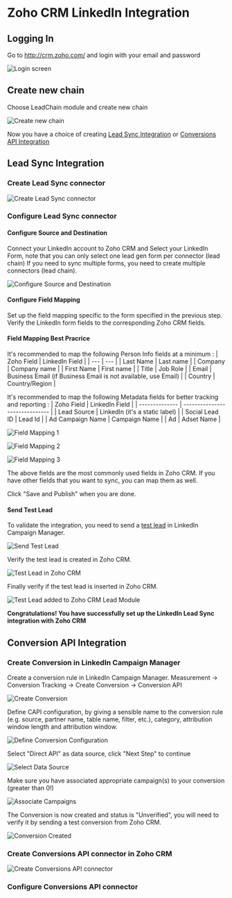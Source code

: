 # Zoho CRM LinkedIn Integration

## Logging In

Go to http://crm.zoho.com/ and login with your email and password

![Login screen](https://github.com/otyeung/Zoho-CRM-LinkedIn-Integration/blob/main/Login/1-Sign%20In.jpg?raw=true)

## Create new chain

Choose LeadChain module and create new chain

![Create new chain](https://github.com/otyeung/Zoho-CRM-LinkedIn-Integration/blob/main/Login/2-Create%20new%20chain.jpg?raw=true)

Now you have a choice of creating [Lead Sync Integration](https://github.com/otyeung/Zoho-CRM-LinkedIn-Integration/tree/main?tab=readme-ov-file#lead-sync-integration) or [Conversions API Integration](https://github.com/otyeung/Zoho-CRM-LinkedIn-Integration/tree/main?tab=readme-ov-file#conversion-api-integration)

## Lead Sync Integration

### Create Lead Sync connector

![Create Lead Sync connector](https://github.com/otyeung/Zoho-CRM-LinkedIn-Integration/blob/main/Lead%20Sync%20Connector/3-Create%20Lead%20Sync%20connector.jpg?raw=true)

### Configure Lead Sync connector

#### Configure Source and Destination

Connect your LinkedIn account to Zoho CRM and Select your LinkedIn Form, note that you can only select one lead gen form per connector (lead chain) If you need to sync multiple forms, you need to create multiple connectors (lead chain).

![Configure Source and Destination](https://github.com/otyeung/Zoho-CRM-LinkedIn-Integration/blob/main/Lead%20Sync%20Connector/4.%20Connect%20Source%20and%20Destination.jpg?raw=true)

#### Configure Field Mapping

Set up the field mapping specific to the form specified in the previous step. Verify the LinkedIn form fields to the corresponding Zoho CRM fields.

#### Field Mapping Best Pracrice

It's recommended to map the following Person Info fields at a minimum :
| Zoho Field | LinkedIn Field |
| --- | --- |
| Last Name | Last name |
| Company | Company name |
| First Name | First name |
| Title | Job Role |
| Email | Business Email (if Business Email is not available, use Email) |
| Country | Country/Region |

It's recommended to map the following Metadata fields for better tracking and reporting :
| Zoho Field | LinkedIn Field |
| -------------- | ------------------------------ |
| Lead Source | LinkedIn (it's a static label) |
| Social Lead ID | Lead Id |
| Ad Campaign Name | Campaign Name |
| Ad | Adset Name |

![Field Mapping 1](https://github.com/otyeung/Zoho-CRM-LinkedIn-Integration/blob/main/Lead%20Sync%20Connector/5.%20Field%20Mapping%201.jpg?raw=true)

![Field Mapping 2](https://github.com/otyeung/Zoho-CRM-LinkedIn-Integration/blob/main/Lead%20Sync%20Connector/6.%20Field%20Mapping%202.jpg?raw=true)

![Field Mapping 3](https://github.com/otyeung/Zoho-CRM-LinkedIn-Integration/blob/main/Lead%20Sync%20Connector/7.%20Field%20Mapping%203.jpg?raw=true)

The above fields are the most commonly used fields in Zoho CRM. If you have other fields that you want to sync, you can map them as well.

Click "Save and Publish" when you are done.

#### Send Test Lead

To validate the integration, you need to send a [test lead](https://www.linkedin.com/help/lms/answer/a420737) in LinkedIn Campaign Manager.

![Send Test Lead](https://github.com/otyeung/Zoho-CRM-LinkedIn-Integration/blob/main/Lead%20Sync%20Connector/8.%20Generate%20Test%20Lead.jpg?raw=true)

Verify the test lead is created in Zoho CRM.

![Test Lead in Zoho CRM](https://github.com/otyeung/Zoho-CRM-LinkedIn-Integration/blob/main/Lead%20Sync%20Connector/9.%20Verify%20Incoming%20Lead.jpg?raw=true)

Finally verify if the test lead is inserted in Zoho CRM.

![Test Lead added to Zoho CRM Lead Module](https://github.com/otyeung/Zoho-CRM-LinkedIn-Integration/blob/main/Lead%20Sync%20Connector/10.%20Verify%20test%20lead%20is%20added%20to%20CRM.jpg?raw=true)

**Congratulations! You have successfully set up the LinkedIn Lead Sync integration with Zoho CRM**

## Conversion API Integration

### Create Conversion in LinkedIn Campaign Manager

Create a conversion rule in LinkedIn Campaign Manager. Measurement -> Conversion Tracking -> Create Conversion -> Conversion API

![Create Conversion](https://github.com/otyeung/Zoho-CRM-LinkedIn-Integration/blob/main/Conversions%20API%20Connector/4-LinkedIn%20Create%20CAPI%20Conversion.jpg?raw=true)

Define CAPI configuration, by giving a sensible name to the conversion rule (e.g. source, partner name, table name, filter, etc.), category, attribution window length and attribution window.

![Define Conversion Configuration](https://github.com/otyeung/Zoho-CRM-LinkedIn-Integration/blob/main/Conversions%20API%20Connector/5-LinkedIn%20Define%20CAPI%20configuration.jpg?raw=true)

Select "Direct API" as data source, click "Next Step" to continue

![Select Data Source](https://github.com/otyeung/Zoho-CRM-LinkedIn-Integration/blob/main/Conversions%20API%20Connector/6-LinkedIn%20Select%20Data%20Source.jpg?raw=true)

Make sure you have associated appropriate campaign(s) to your conversion (greater than 0!)

![Associate Campaigns](https://github.com/otyeung/Zoho-CRM-LinkedIn-Integration/blob/main/Conversions%20API%20Connector/7-LinkedIn%20Associate%20Campaign.jpg?raw=true)

The Conversion is now created and status is "Unverified", you will need to verify it by sending a test conversion from Zoho CRM.

![Conversion Created](https://github.com/otyeung/Zoho-CRM-LinkedIn-Integration/blob/main/Conversions%20API%20Connector/8-LinkedIn%20Conversion%20Created.jpg?raw=true)

### Create Conversions API connector in Zoho CRM

![Create Conversions API connector](https://github.com/otyeung/Zoho-CRM-LinkedIn-Integration/blob/main/Conversions%20API%20Connector/3-Create%20LinkedIn%20Conversion%20API%20connector.jpg?raw=true)

### Configure Conversions API connector
